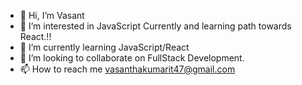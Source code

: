 - 👋 Hi, I’m Vasant
- 👀 I’m interested in JavaScript Currently and learning path towards React.!!
- 🌱 I’m currently learning JavaScript/React
- 💞️ I’m looking to collaborate on FullStack Development.
- 📫 How to reach me vasanthakumarit47@gmail.com

<!---
vasanth47/vasanth47 is a ✨ special ✨ repository because its `README.md` (this file) appears on your GitHub profile.
You can click the Preview link to take a look at your changes.
--->
